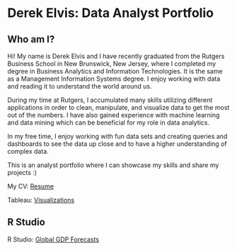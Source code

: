 # Derek Elvis: Data Analyst Portfolio

## Who am I?
Hi! My name is Derek Elvis and I have recently graduated from the Rutgers Business School in New Brunswick, New Jersey, where I completed my degree in Business Analytics and Information Technologies. It is the same as a Management Information Systems degree. I enjoy working with data and reading it to understand the world around us. 

During my time at Rutgers, I accumulated many skills utilizing different applications in order to clean, manipulate, and visualize data to get the most out of the numbers. I have also gained experience with machine learning and data mining which can be beneficial for my role in data analytics. 

In my free time, I enjoy working with fun data sets and creating queries and dashboards to see the data up close and to have a higher understanding of complex data. 

This is an analyst portfolio where I can showcase my skills and share my projects :)

My CV: [Resume](https://github.com/DerekElvis/portfolio/blob/main/Derek%20Elvis%20DA%20Resume..pdf)

Tableau: [Visualizations](https://public.tableau.com/app/profile/derek.elvis/viz/FootballDashboard_17242814551160/Dashboard1)

R Studio
---------------------------------------------------------------------------------------------------------------------------------------------

R Studio: [Global GDP Forecasts](https://github.com/DerekElvis/portfolio/blob/main/TS_Final%20Project.pdf)
